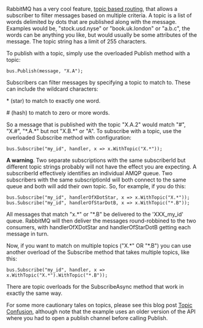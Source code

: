 RabbitMQ has a very cool feature, [topic based routing](http://www.rabbitmq.com/tutorials/tutorial-five-python.html), that allows a subscriber to filter messages based on multiple criteria. A topic is a list of words delimited by dots that are published along with the message. Examples would be, "stock.usd.nyse" or "book.uk.london" or "a.b.c", the words can be anything you like, but would usually be some attributes of the message. The topic string has a limit of 255 characters.

To publish with a topic, simply use the overloaded Publish method with a topic:

    bus.Publish(message, "X.A");
  
Subscribers can filter messages by specifying a topic to match to. These can include the wildcard characters:

\* (star) to match to exactly one word.

\# (hash) to match to zero or more words.

So a message that is published with the topic "X.A.2" would match "\#", "X.\#", "\*.A.\*" but not "X.B.\*" or "A". To subscribe with a topic, use the overloaded Subscribe method with configuration:

    bus.Subscribe("my_id", handler, x => x.WithTopic("X.*"));
  
**A warning**. Two separate subscriptions with the same subscriberId but different topic strings probably will not have the effect you are expecting. A subscriberId effectively identifies an individual AMQP queue. Two subscribers with the same subscriptionId will both connect to the same queue and both will add their own topic. So, for example, if you do this:

    bus.Subscribe("my_id", handlerOfXDotStar, x => x.WithTopic("X.*"));
    bus.Subscribe("my_id", handlerOfStarDotB, x => x.WithTopic("*.B"));
  
All messages that match "x.\*" or "\*.B" be delivered to the 'XXX_my_id' queue. RabbitMQ will then deliver the messages round-robbined to the two consumers, with handlerOfXDotStar and handlerOfStarDotB getting each message in turn.

Now, if you want to match on multiple topics ("X.\*" OR "\*.B") you can use another overload of the Subscribe method that takes multiple topics, like this:

    bus.Subscribe("my_id", handler, x => x.WithTopic("X.*").WithTopic("*.B"));

There are topic overloads for the SubscribeAsync method that work in exactly the same way.

For some more cautionary tales on topics, please see this blog post [Topic Confusion](http://mikehadlow.blogspot.co.uk/2013/09/easynetq-topic-confusion.html), although note that the example uses an older version of the API where you had to open a publish channel before calling Publish.